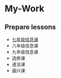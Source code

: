 # My-Work

## Prepare lessons

- [七年级信息课](https://github.com/GitHub-owen/My-Work/tree/master/Prepare%20lessons/%E4%B8%83%E5%B9%B4%E7%BA%A7%E4%BF%A1%E6%81%AF%E8%AF%BE)
- 八年级信息课
- 九年级信息课
- 选修课
- 道法课
- 画兴课
